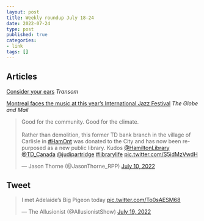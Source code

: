 ```yaml
---
layout: post
title: Weekly roundup July 18-24
date: 2022-07-24
type: post
published: true
categories:
- link
tags: []
---
```


## Articles

[Consider your ears](https://transom.org/2022/consider-your-ears/ "Consider your ears. By Robert Krulwich") *Transom*

[Montreal faces the music at this year’s International Jazz Festival](https://www.theglobeandmail.com/arts/music/article-montreal-faces-the-music-at-this-years-international-jazz-festival/ "Montreal faces the music at this year’s International Jazz Festival. By Paul Wells") *The Globe and Mail*

<blockquote class="twitter-tweet" data-dnt="true"><p lang="en" dir="ltr">Good for the community. Good for the climate. <br><br>Rather than demolition, this former TD bank branch in the village of Carlisle in <a href="https://twitter.com/hashtag/HamOnt?src=hash&amp;ref_src=twsrc%5Etfw">#HamOnt</a> was donated to the City and has now been re-purposed as a new public library. Kudos <a href="https://twitter.com/HamiltonLibrary?ref_src=twsrc%5Etfw">@HamiltonLibrary</a> <a href="https://twitter.com/TD_Canada?ref_src=twsrc%5Etfw">@TD_Canada</a> <a href="https://twitter.com/judipartridge?ref_src=twsrc%5Etfw">@judipartridge</a> <a href="https://twitter.com/hashtag/librarylife?src=hash&amp;ref_src=twsrc%5Etfw">#librarylife</a> <a href="https://t.co/S5idMzVwdH">pic.twitter.com/S5idMzVwdH</a></p>&mdash; Jason Thorne (@JasonThorne_RPP) <a href="https://twitter.com/JasonThorne_RPP/status/1546108111177633792?ref_src=twsrc%5Etfw">July 10, 2022</a></blockquote> <script async src="https://platform.twitter.com/widgets.js" charset="utf-8"></script>

## Tweet

<blockquote class="twitter-tweet" data-dnt="true"><p lang="en" dir="ltr">I met Adelaide’s Big Pigeon today <a href="https://t.co/To0sAESM68">pic.twitter.com/To0sAESM68</a></p>&mdash; The Allusionist (@AllusionistShow) <a href="https://twitter.com/AllusionistShow/status/1549334888134098944?ref_src=twsrc%5Etfw">July 19, 2022</a></blockquote> <script async src="https://platform.twitter.com/widgets.js" charset="utf-8"></script>
